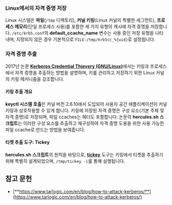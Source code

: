 ### Linux에서의 자격 증명 저장
Linux 시스템은 **파일**(`/tmp` 디렉토리), **커널 키링**(Linux 커널의 특별한 세그먼트), **프로세스 메모리**(단일 프로세스 사용)를 포함한 세 가지 유형의 캐시에 자격 증명을 저장합니다. `/etc/krb5.conf`의 **default\_ccache\_name** 변수는 사용 중인 저장 유형을 나타내며, 지정되지 않은 경우 기본적으로 `FILE:/tmp/krb5cc_%{uid}`로 설정됩니다.

### 자격 증명 추출
2017년 논문 [**Kerberos Credential Thievery (GNU/Linux)**](https://www.delaat.net/rp/2016-2017/p97/report.pdf)에서는 키링과 프로세스에서 자격 증명을 추출하는 방법을 설명하며, 키를 관리하고 저장하기 위한 Linux 커널의 키링 메커니즘을 강조합니다.

#### 키링 추출 개요
**keyctl 시스템 호출**은 커널 버전 2.6.10에서 도입되어 사용자 공간 애플리케이션이 커널 키링과 상호작용할 수 있게 합니다. 키링에 저장된 자격 증명은 구성 요소(기본 주체 및 자격 증명)로 저장되며, 파일 ccaches는 헤더도 포함합니다. 논문의 **hercules.sh 스크립트**는 이러한 구성 요소를 추출하고 재구성하여 자격 증명 도용을 위한 사용 가능한 파일 ccache로 만드는 방법을 보여줍니다.

#### 티켓 추출 도구: Tickey
**hercules.sh 스크립트**의 원칙을 바탕으로, [**tickey**](https://github.com/TarlogicSecurity/tickey) 도구는 키링에서 티켓을 추출하기 위해 특별히 설계되었으며, `/tmp/tickey -i`를 통해 실행됩니다.

## 참고 문헌
* [**https://www.tarlogic.com/en/blog/how-to-attack-kerberos/**](https://www.tarlogic.com/en/blog/how-to-attack-kerberos/)
